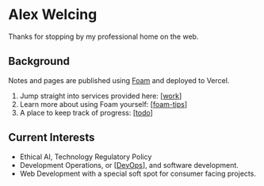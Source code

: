 # Alex Welcing

Thanks for stopping by my professional home on the web.

## Background

Notes and pages are published using [Foam](https://foambubble.github.io/foam) and deployed to Vercel.

1. Jump straight into services provided here: [[work]]
2. Learn more about using Foam yourself: [[foam-tips]]
3. A place to keep track of progress: [[todo]]
## Current Interests

- Ethical AI, Technology Regulatory Policy
- Development Operations, or [[DevOps]], and software development.
- Web Development with a special soft spot for consumer facing projects.

[//begin]: # "Autogenerated link references for markdown compatibility"
[work]: work.md "work"
[foam-tips]: foam-tips.md "Foam tips"
[todo]: todo.md "Todo"
[DevOps]: devops.md "DevOps"
[//end]: # "Autogenerated link references"